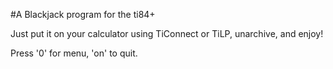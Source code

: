 #A Blackjack program for the ti84+

Just put it on your calculator using TiConnect or TiLP, unarchive, and enjoy!

Press '0' for menu, 'on' to quit.
